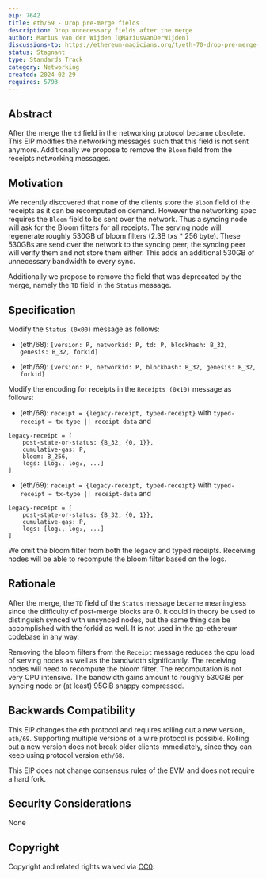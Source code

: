 ```yaml
---
eip: 7642
title: eth/69 - Drop pre-merge fields
description: Drop unnecessary fields after the merge
author: Marius van der Wijden (@MariusVanDerWijden)
discussions-to: https://ethereum-magicians.org/t/eth-70-drop-pre-merge-fields-from-eth-protocol/19005
status: Stagnant
type: Standards Track
category: Networking
created: 2024-02-29
requires: 5793
---
```


## Abstract

After the merge the `td` field in the networking protocol became obsolete.
This EIP modifies the networking messages such that this field is not sent anymore.
Additionally we propose to remove the `Bloom` field from the receipts networking messages.

## Motivation

We recently discovered that none of the clients store the `Bloom` field of the receipts as it can be recomputed on demand.
However the networking spec requires the `Bloom` field to be sent over the network.
Thus a syncing node will ask for the Bloom filters for all receipts.
The serving node will regenerate roughly 530GB of bloom filters (2.3B txs * 256 byte).
These 530GBs are send over the network to the syncing peer, the syncing peer will verify them and not store them either.
This adds an additional 530GB of unnecessary bandwidth to every sync.

Additionally we propose to remove the field that was deprecated by the merge, namely
the `TD` field in the `Status` message. 

## Specification

Modify the `Status (0x00)` message as follows:

- (eth/68): `[version: P, networkid: P, td: P, blockhash: B_32, genesis: B_32, forkid]`

- (eth/69): `[version: P, networkid: P, blockhash: B_32, genesis: B_32, forkid]`

Modify the encoding for receipts in the `Receipts (0x10)` message as follows:

- (eth/68): `receipt = {legacy-receipt, typed-receipt}` with `typed-receipt = tx-type || receipt-data` and

```
legacy-receipt = [
    post-state-or-status: {B_32, {0, 1}},
    cumulative-gas: P,
    bloom: B_256,
    logs: [log₁, log₂, ...]
]
```

- (eth/69): `receipt = {legacy-receipt, typed-receipt}` with `typed-receipt = tx-type || receipt-data` and

```
legacy-receipt = [
    post-state-or-status: {B_32, {0, 1}},
    cumulative-gas: P,
    logs: [log₁, log₂, ...]
]
```

We omit the bloom filter from both the legacy and typed receipts.
Receiving nodes will be able to recompute the bloom filter based on the logs.

## Rationale

After the merge, the `TD` field of the `Status` message became meaningless since the difficulty of post-merge blocks are 0.
It could in theory be used to distinguish synced with unsynced nodes, 
but the same thing can be accomplished with the forkid as well. 
It is not used in the go-ethereum codebase in any way.

Removing the bloom filters from the `Receipt` message reduces the cpu load of serving nodes as well as the bandwidth significantly. The receiving nodes will need to recompute the bloom filter. The recomputation is not very CPU intensive. 
The bandwidth gains amount to roughly 530GiB per syncing node or (at least) 95GiB snappy compressed. 

## Backwards Compatibility

This EIP changes the eth protocol and requires rolling out a new version, `eth/69`. Supporting multiple versions of a wire protocol is possible. Rolling out a new version does not break older clients immediately, since they can keep using protocol version `eth/68`.

This EIP does not change consensus rules of the EVM and does not require a hard fork.

## Security Considerations

None

## Copyright

Copyright and related rights waived via [CC0](../LICENSE.md).
